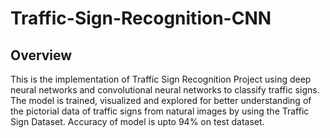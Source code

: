 # Traffic-Sign-Recognition-CNN

## Overview

This is the implementation of Traffic Sign Recognition Project using deep neural networks and convolutional neural networks to classify traffic signs. The model is trained, visualized and explored for better understanding of the pictorial data of traffic signs from natural images by using the Traffic Sign Dataset. Accuracy of model is upto 94% on test dataset.

